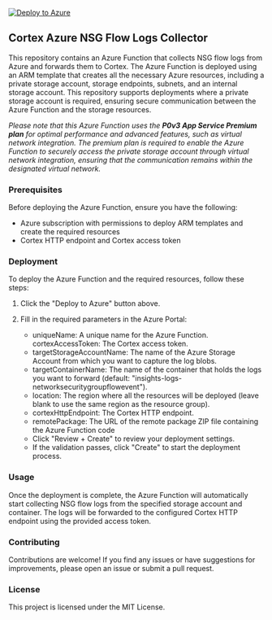 [![Deploy to Azure](https://aka.ms/deploytoazurebutton)](https://portal.azure.com/#create/Microsoft.Template/uri/https%3A%2F%2Fraw.githubusercontent.com%2FPaloAltoNetworks%2Fcortex-azure-functions%2Fmaster%2Fnsg-flow-logs%2Farm_template%2Fprivate_storage.json)



## Cortex Azure NSG Flow Logs Collector
This repository contains an Azure Function that collects NSG flow logs from Azure and forwards them to Cortex. The Azure Function is deployed using an ARM template that creates all the necessary Azure resources, including a private storage account, storage endpoints, subnets, and an internal storage account. This repository supports deployments where a private storage account is required, ensuring secure communication between the Azure Function and the storage resources.

*Please note that this Azure Function uses the **P0v3 App Service Premium plan** for optimal performance and advanced features, such as virtual network integration. The premium plan is required to enable the Azure Function to securely access the private storage account through virtual network integration, ensuring that the communication remains within the designated virtual network.*

### Prerequisites
Before deploying the Azure Function, ensure you have the following:

- Azure subscription with permissions to deploy ARM templates and create the required resources
- Cortex HTTP endpoint and Cortex access token

### Deployment
To deploy the Azure Function and the required resources, follow these steps:

1. Click the "Deploy to Azure" button above.

2. Fill in the required parameters in the Azure Portal:

   * uniqueName: A unique name for the Azure Function.
   cortexAccessToken: The Cortex access token.
   * targetStorageAccountName: The name of the Azure Storage Account from which you want to capture the log blobs.
   * targetContainerName: The name of the container that holds the logs you want to forward (default: "insights-logs-networksecuritygroupflowevent").
   * location: The region where all the resources will be deployed (leave blank to use the same region as the resource group).
   * cortexHttpEndpoint: The Cortex HTTP endpoint.
   * remotePackage: The URL of the remote package ZIP file containing the Azure Function code
   * Click "Review + Create" to review your deployment settings.
   * If the validation passes, click "Create" to start the deployment process.

### Usage
Once the deployment is complete, the Azure Function will automatically start collecting NSG flow logs from the specified storage account and container. The logs will be forwarded to the configured Cortex HTTP endpoint using the provided access token.

### Contributing
Contributions are welcome! If you find any issues or have suggestions for improvements, please open an issue or submit a pull request.

### License
This project is licensed under the MIT License.
